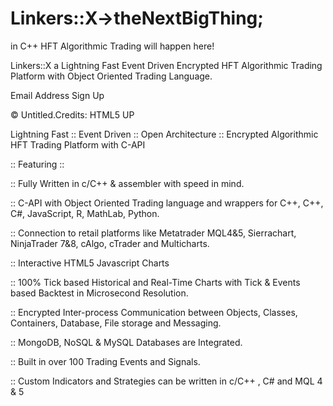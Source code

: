 # Linkers::X→theNextBigThing; 

in C++ HFT Algorithmic Trading will happen here!

Linkers::X a Lightning Fast Event Driven Encrypted HFT Algorithmic Trading Platform with Object Oriented Trading Language.


Email Address
Sign Up
   
© Untitled.Credits: HTML5 UP

Lightning Fast :: Event Driven :: Open Architecture :: Encrypted Algorithmic HFT Trading Platform with C-API 

:: Featuring ::

:: Fully Written in c/C++ & assembler with speed in mind.

:: C-API with Object Oriented Trading language and wrappers for C++, C++, C#, JavaScript, R, MathLab, Python.

:: Connection to retail platforms like Metatrader MQL4&5, Sierrachart, NinjaTrader 7&8, cAlgo, cTrader and Multicharts.

:: Interactive HTML5 Javascript Charts

:: 100% Tick based Historical and Real-Time Charts with Tick & Events based Backtest in Microsecond Resolution.

:: Encrypted Inter-process Communication between Objects, Classes, Containers, Database, File storage and Messaging.

:: MongoDB, NoSQL & MySQL Databases are Integrated.

:: Built in over 100 Trading Events and Signals.

:: Custom Indicators and Strategies can be written in c/C++ , C# and MQL 4 & 5

